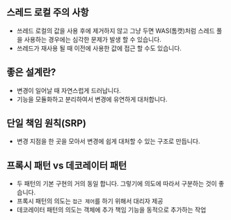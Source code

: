 ## 스레드 로컬 주의 사항
* 쓰레드 로컬의 값을 사용 후에 제거하지 않고 그냥 두면 WAS(톰캣)처럼 스레드 풀을 사용하는 경우에는 심각한 문제가 발생 할 수 있습니다.
* 쓰레드가 재사용 될 때 이전에 사용한 값에 접근 할 수도 있습니다. 
  
## 좋은 설계란?
* 변경이 일어날 때 자연스럽게 드러납니다. 
* 기능을 모듈화하고 분리하여서 변경에 유연하게 대처합니다. 

## 단일 책임 원칙(SRP)
* 변경 지점을 한 곳을 모아서 변경에 쉽게 대처할 수 있는 구조로 만듭니다. 

## 프록시 패턴 vs 데코레이터 패턴
* 두 패턴의 기본 구현의 거의 동일 합니다. 그렇기에 의도에 따라서 구분하는 것이 좋습니다.
* 프록시 패턴의 의도는 `접근 제어`를 하기 위해서 대리자 제공
* 데코레이터 패턴의 의도는 객체에 추가 책임 기능을 동적으로 추가하는 작업 